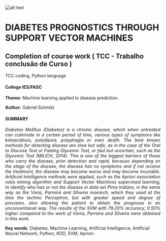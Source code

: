 ![alt text](http://www.ies.edu.br/assets/img/logo.png)

# DIABETES PROGNOSTICS THROUGH SUPPORT VECTOR MACHINES

## Completion of course work ( TCC - Trabalho conclusão de Curso )
TCC coding, Python language

#### College IES/FASC

**Theme:** Machine learning applied to disease prediction.

**Author:** Gabriel Schmitz

#### SUMMARY

<p align="justify">
  <i>
    Diabetes Mellitus (Diabetes) is a chronic disease, which when
untreated can culminate in a certain period of time, various types of
symptoms like ketoacidosis, polydipsia, polyphagia or even death. The
best known methods for detecting disease are slow but safe, as in the case
of the Oral to Glucose Test or Fasting Glycemic Test, or fast but
uncertain, such as the Glycemic Test (MILICH, 2014).
This is one of the biggest barriers of those who carry the disease,
prior detection and rapid, because depending on the stage of the disease,
the disease has no symptoms and if not receive the treatment, the disease
may become worse and may become incurable.
Artificial Intelligence methods were applied, such as the Apriori
association rules mining algorithm and Support Vector Machines
supervised learning, to identify who has or not the disease in data set Pima
Indians, in the same way as the Viera, Parreira and Silveira research,
which they used at the time the technic Perceptron, but with greater speed
and degree of precision, also allowing the patient to obtain the prognosis
in an unconventional way.
 The results of the SVM with 79.20% accuracy, 0.50% higher
compared to the work of Vieira, Parreira and Silveira were obtained in
this work.
  </i>
</p>

**Key words**: Diabetes, Machine Learning, Artificial Intelligence, Artificial Neural Network, Python, KDD, SVM, Apriori.
